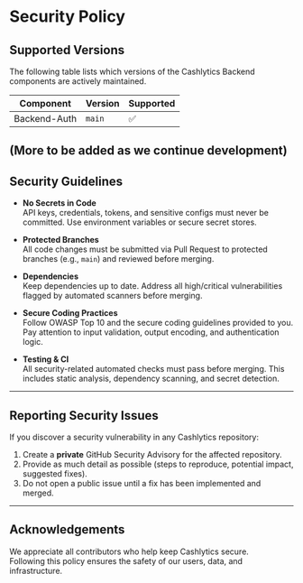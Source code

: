 # Security Policy

## Supported Versions
The following table lists which versions of the Cashlytics Backend components are actively maintained.

| Component         | Version   | Supported          |
| ----------------- | --------- | ------------------ |
| Backend-Auth      | `main`    | ✅                 |
(More to be added as we continue development)
---

## Security Guidelines
- **No Secrets in Code**  
  API keys, credentials, tokens, and sensitive configs must never be committed. Use environment variables or secure secret stores.

- **Protected Branches**  
  All code changes must be submitted via Pull Request to protected branches (e.g., `main`) and reviewed before merging.

- **Dependencies**  
  Keep dependencies up to date. Address all high/critical vulnerabilities flagged by automated scanners before merging.

- **Secure Coding Practices**  
  Follow OWASP Top 10 and the secure coding guidelines provided to you. Pay attention to input validation, output encoding, and authentication logic.

- **Testing & CI**  
  All security-related automated checks must pass before merging. This includes static analysis, dependency scanning, and secret detection.

---

## Reporting Security Issues
If you discover a security vulnerability in any Cashlytics repository:
1. Create a **private** GitHub Security Advisory for the affected repository.  
2. Provide as much detail as possible (steps to reproduce, potential impact, suggested fixes).  
3. Do not open a public issue until a fix has been implemented and merged.

---

## Acknowledgements
We appreciate all contributors who help keep Cashlytics secure.  
Following this policy ensures the safety of our users, data, and infrastructure.

